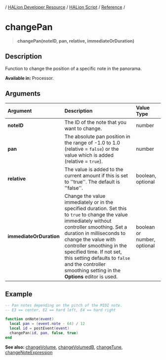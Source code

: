 / [HALion Developer Resource](../../HALion-Developer-Resource.md) / [HALion Script](./HALion-Script.md) / [Reference](./Reference.md) /

# changePan

>**changePan(noteID, pan, relative, immediateOrDuration)**

## Description

Function to change the position of a specific note in the panorama.

**Available in:** Processor.

## Arguments

|Argument|Description|Value Type|
|:-|:-|:-|
|**noteID**|The ID of the note that you want to change.|number|
|**pan**|The absolute pan position in the range of -1.0 to 1.0 (relative = ``false``) or the value which is added (relative = ``true``).|number|
|**relative**|The value is added to the current amount if this is set to ''true''. The default is ''false''.|boolean, optional|
|**immediateOrDuration**|Change the value immediately or in the specified duration. Set this to ``true`` to change the value immediately without controller smoothing. Set a duration in milliseconds to change the value with controller smoothing in the specified time. If not set, this setting defaults to ``false`` and the controller smoothing setting in the **Options** editor is used.|boolean or number, optional|

## Example

```lua
-- Pan notes depending on the pitch of the MIDI note.
-- E3 == center, E2 == hard left, E4 == hard right

function onNote(event)
  local pan = (event.note - 64) / 12
  local id = postEvent(event)
  changePan(id, pan, false, true)
end
```

**See also:** [changeVolume](./changeVolume.md), [changeVolumedB](./changeVolumedB.md), [changeTune](./changeTune.md), [changeNoteExpression](./changeNoteExpression.md)